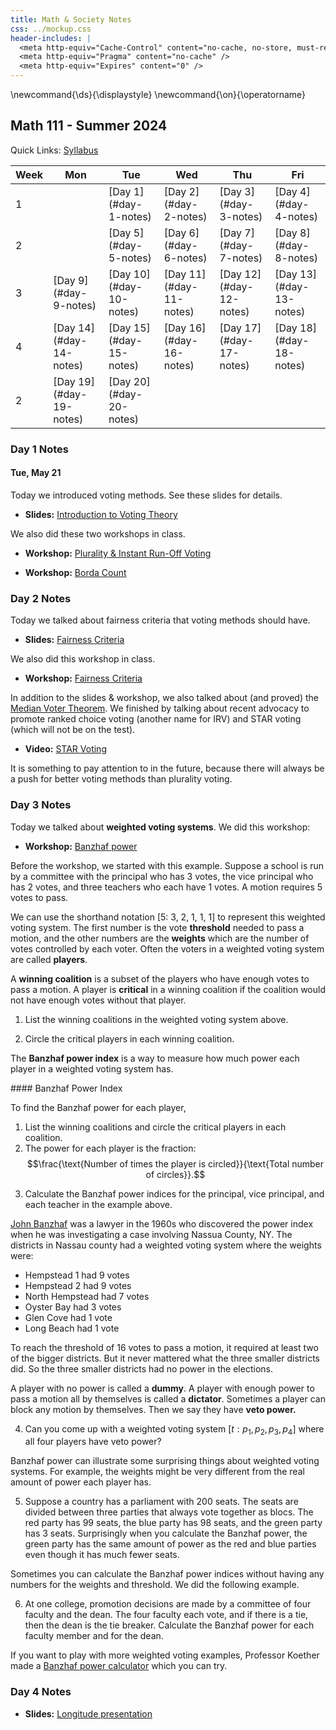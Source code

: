 ```yaml
---
title: Math & Society Notes
css: ../mockup.css
header-includes: |
  <meta http-equiv="Cache-Control" content="no-cache, no-store, must-revalidate" />
  <meta http-equiv="Pragma" content="no-cache" />
  <meta http-equiv="Expires" content="0" />
---
```


\newcommand{\ds}{\displaystyle}
\newcommand{\on}{\operatorname}

## Math 111 - Summer 2024

Quick Links: [Syllabus](index.html)

<center>
<table class='bordered'>
<thead> 
<tr><th>Week</th><th>Mon</th><th>Tue</th><th>Wed</th><th>Thu</th><th>Fri</th></tr>
</thead>
<tbody>
<tr><td>1</td><td></td><td> [Day 1](#day-1-notes) </td><td> [Day 2](#day-2-notes) </td><td> [Day 3](#day-3-notes) </td><td> [Day 4](#day-4-notes) </td></tr> 
<tr><td>2</td><td></td><td>[Day 5](#day-5-notes)</td><td> [Day 6](#day-6-notes) </td><td>[Day 7](#day-7-notes)</td><td> [Day 8](#day-8-notes)</td></tr>
<tr><td>3</td><td>[Day 9](#day-9-notes)<td>[Day 10](#day-10-notes)</td><td> [Day 11](#day-11-notes) </td><td>[Day 12](#day-12-notes)</td><td> [Day 13](#day-13-notes)</td></tr>
<tr><td>4</td><td>[Day 14](#day-14-notes)<td>[Day 15](#day-15-notes)</td><td> [Day 16](#day-16-notes) </td><td>[Day 17](#day-17-notes)</td><td> [Day 18](#day-18-notes)</td></tr>
<tr><td>2</td><td>[Day 19](#day-19-notes)</td><td> [Day 20](#day-20-notes) </td><td></td><td></td><td></td></tr>
</tbody>
</table>
</center>

### Day 1 Notes

#### Tue, May 21

Today we introduced voting methods.  See these slides for details. 

* **Slides:** [Introduction to Voting Theory](day1slides.html)

We also did these two workshops in class. 

* **Workshop:** [Plurality & Instant Run-Off Voting](Workshops/InstantRunoff.pdf)

* **Workshop:** [Borda Count](Workshops/BordaCount.pdf)


### Day 2 Notes

Today we talked about fairness criteria that voting methods should have.  

* **Slides:** [Fairness Criteria](day2slides.html)

We also did this workshop in class.

* **Workshop:** [Fairness Criteria](Workshops/FairnessCriteria.pdf)

In addition to the slides & workshop, we also talked about (and proved) the [Median Voter Theorem](https://en.wikipedia.org/wiki/Median_voter_theorem).  We finished by talking about recent advocacy to promote ranked choice voting (another name for IRV) and STAR voting (which will not be on the test).  

* **Video:** [STAR Voting](https://youtu.be/3-mOeUXAkV0)

It is something to pay attention to in the future, because there will always be a push for better voting methods than plurality voting.  

### Day 3 Notes

Today we talked about **weighted voting systems**.  We did this workshop:

* **Workshop:** [Banzhaf power](Workshops/BanzhafPower.pdf)

Before the workshop, we started with this example. Suppose a school is run by a committee with the principal who has 3 votes, the vice principal who has 2 votes, and three teachers who each have 1 votes.  A motion requires 5 votes to pass.  

We can use the shorthand notation [5: 3, 2, 1, 1, 1] to represent this weighted voting system.  The first number is the vote **threshold** needed to pass a motion, and the other numbers are the **weights** which are the number of votes controlled by each voter.  Often the voters in a weighted voting system are called **players**.  

A **winning coalition** is a subset of the players who have enough votes to pass a motion.  A player is **critical** in a winning coalition if the coalition would not have enough votes without that player. 

1. List the winning coalitions in the weighted voting system above.  

2. Circle the critical players in each winning coalition.

The **Banzhaf power index** is a way to measure how much power each player in a weighted voting system has.  

<div class="Theorem">
#### Banzhaf Power Index 

To find the Banzhaf power for each player,

1. List the winning coalitions and circle the critical players in each coalition.
2. The power for each player is the fraction:
$$\frac{\text{Number of times the player is circled}}{\text{Total number of circles}}.$$
</div>

3. Calculate the Banzhaf power indices for the principal, vice principal, and each teacher in the example above. 

[John Banzhaf]() was a lawyer in the 1960s who discovered the power index when he was investigating a case involving Nassua County, NY.  The districts in Nassau county had a weighted voting system where the weights were:

* Hempstead 1 had 9 votes
* Hempstead 2 had 9 votes
* North Hempstead had 7 votes
* Oyster Bay had 3 votes
* Glen Cove had 1 vote
* Long Beach had 1 vote

To reach the threshold of 16 votes to pass a motion, it required at least two of the bigger districts.  But it never mattered what the three smaller districts did.  So the three smaller districts had no power in the elections.  

A player with no power is called a **dummy**.  A player with enough power to pass a motion all by themselves is called a **dictator**.  Sometimes a player can block any motion by themselves.  Then we say they have **veto power.**

4. Can you come up with a weighted voting system $[t : p_1, p_2, p_3, p_4]$ where all four players have veto power?

Banzhaf power can illustrate some surprising things about weighted voting systems.  For example, the weights might be very different from the real amount of power each player has.

5. Suppose a country has a parliament with 200 seats.  The seats are divided between three parties that always vote together as blocs.  The red party has 99 seats, the blue party has 98 seats, and the green party has 3 seats.  Surprisingly when you calculate the Banzhaf power, the green party has the same amount of power as the red and blue parties even though it has much fewer seats. 

Sometimes you can calculate the Banzhaf power indices without having any numbers for the weights and threshold.  We did the following example. 

6. At one college, promotion decisions are made by a committee of four faculty and the dean.  The four faculty each vote, and if there is a tie, then the dean is the tie breaker.  Calculate the Banzhaf power for each faculty member and for the dean.  

If you want to play with more weighted voting examples, Professor Koether made a [Banzhaf power calculator](https://people.hsc.edu/faculty-staff/robbk/Math111/Power/) which you can try.   


### Day 4 Notes

* **Slides:** [Longitude presentation](https://people.hsc.edu/faculty-staff/blins/classes/fall10/math111/LongitudePresentation.pdf)

<br>
<br>
<br>
<br>
<br>
<br>
<br>
<br>
